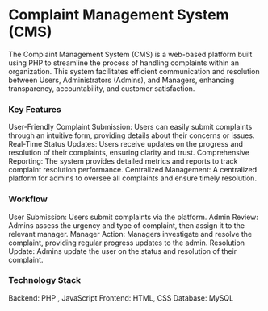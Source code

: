 <h1>Complaint Management System (CMS) </h1>
The Complaint Management System (CMS) is a web-based platform built using PHP to streamline the process of handling complaints within an organization. This system facilitates efficient communication and resolution between Users, Administrators (Admins), and Managers, enhancing transparency, accountability, and customer satisfaction.

<h3>Key Features</h3>

User-Friendly Complaint Submission: Users can easily submit complaints through an intuitive form, providing details about their concerns or issues.
Real-Time Status Updates: Users receive updates on the progress and resolution of their complaints, ensuring clarity and trust.
Comprehensive Reporting: The system provides detailed metrics and reports to track complaint resolution performance.
Centralized Management: A centralized platform for admins to oversee all complaints and ensure timely resolution.

<h3>Workflow</h3>
User Submission: Users submit complaints via the platform.
Admin Review: Admins assess the urgency and type of complaint, then assign it to the relevant manager.
Manager Action: Managers investigate and resolve the complaint, providing regular progress updates to the admin.
Resolution Update: Admins update the user on the status and resolution of their complaint.

<h3>Technology Stack</h3>
Backend: PHP , JavaScript
Frontend: HTML, CSS
Database: MySQL
